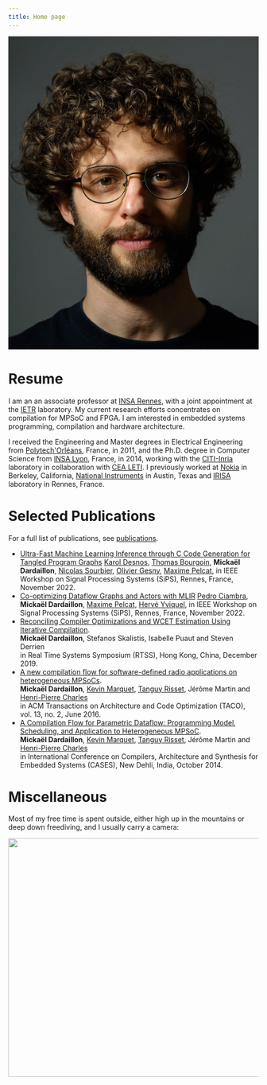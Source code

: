 ```yaml
---
title: Home page
---
```


![photo](img/photo.jpg)

# Resume

I am an an associate professor at [INSA Rennes], with a joint appointment at the [IETR] laboratory.
My current research efforts concentrates on compilation for MPSoC and
FPGA.
I am interested in embedded systems programming, compilation and hardware
architecture.

I received the Engineering and Master degrees in Electrical Engineering from
[Polytech'Orléans], France, in 2011,
and the Ph.D.  degree in Computer Science from [INSA Lyon], France, in
2014, working with the [CITI-Inria] laboratory in collaboration with
[CEA LETI].
I previously worked at [Nokia] in Berkeley, California,
[National Instruments] in Austin, Texas
and [IRISA] laboratory in Rennes, France.

[Nokia]: https://www.nokia.com/en_int
[Polytech'Orléans]: http://www.univ-orleans.fr/polytech/
[INSA Lyon]: http://www.insa-lyon.fr/en/
[CITI-Inria]: http://www.citi-lab.fr/en_UK/
[CEA LETI]: http://www-leti.cea.fr/en/
[National Instruments]: https://www.ni.com/
[IRISA]: https://www.irisa.fr/en
[ARGO European project]: http://www.argo-project.eu/
[INSA Rennes]: https://www.insa-rennes.fr/en.html
[IETR]: https://www.ietr.fr/?lang=en

# Selected Publications

For a full list of publications, see [publications](publications).

- [Ultra-Fast Machine Learning Inference through C Code Generation for Tangled Program Graphs](https://hal.archives-ouvertes.fr/hal-03845227/)
[Karol Desnos], [Thomas Bourgoin], **Mickaël Dardaillon**, [Nicolas Sourbier], [Olivier Gesny], [Maxime Pelcat], in IEEE Workshop on Signal Processing Systems (SiPS), Rennes, France, November 2022.
- [Co-optimizing Dataflow Graphs and Actors with MLIR](https://hal.archives-ouvertes.fr/hal-03845902)
[Pedro Ciambra], **Mickaël Dardaillon**, [Maxime Pelcat], [Hervé Yviquel], in IEEE Workshop on Signal Processing Systems (SiPS), Rennes, France, November 2022.
- [Reconciling Compiler Optimizations and WCET Estimation Using Iterative Compilation](https://hal.archives-ouvertes.fr/hal-02286164).<br>
**Mickaël Dardaillon**, Stefanos Skalistis, Isabelle Puaut and Steven Derrien<br>
	in Real Time Systems Symposium (RTSS), Hong Kong, China, December 2019.
- [A new compilation flow for software-defined radio applications on heterogeneous MPSoCs](https://hal.inria.fr/hal-01396143).<br>
  **Mickaël Dardaillon**, [Kevin Marquet], [Tanguy Risset], Jérôme Martin and
  [Henri-Pierre Charles]<br>
  in ACM Transactions on Architecture and Code Optimization (TACO), vol.
  13, no. 2, June 2016.
- [A Compilation Flow for Parametric Dataflow: Programming Model, Scheduling,
   and Application to Heterogeneous MPSoC](https://hal.inria.fr/hal-01048649).<br>
   **Mickaël Dardaillon**, [Kevin Marquet], [Tanguy Risset], Jérôme Martin and
   [Henri-Pierre Charles]<br>
   in International Conference on Compilers, Architecture and Synthesis for Embedded Systems (CASES), New Dehli, India, October 2014.

[Kevin Marquet]: http://perso.citi-lab.fr/kmarquet/
[Tanguy Risset]: http://perso.citi.insa-lyon.fr/trisset/
[Henri-Pierre Charles]: http://henripierre.charles.free.fr/
[Cedric Lauradoux]: http://planete.inrialpes.fr/~lauradou/
[Chadi Jabbour]: http://www.researchgate.net/profile/Chadi_Jabbour/
[Isabelle Puaut]: https://team.inria.fr/pacap/members/isabelle-puaut/
[Vason Srini]: http://www.researchgate.net/profile/Vason_Srini2/
[Thomas Bourgoin]: https://www.linkedin.com/in/thomas-bourgoin-72a3041a2/
[Nicolas Sourbier]: https://www.linkedin.com/in/nsourbier/
[Olivier Gesny]: https://www.linkedin.com/in/olivier-gesny-47a5281/
[Maxime Pelcat]: https://mpelcat.github.io/
[Pedro Ciambra]: https://www.linkedin.com/in/pedro-ciambra-9aa91087/
[Hervé Yviquel]: https://www.linkedin.com/in/hyviquel/
[Karol Desnos]: http://kdesnos.fr/

# Miscellaneous

Most of my free time is spent outside, either high up in the mountains
or deep down freediving, and I usually carry a camera:

<a data-flickr-embed="true" href="https://www.flickr.com/photos/136158769@N04" title=""><img src="https://live.staticflickr.com/65535/50953630796_ace248079d_z.jpg" width="640" height="480" alt=""></a><script async src="//embedr.flickr.com/assets/client-code.js" charset="utf-8"></script>


